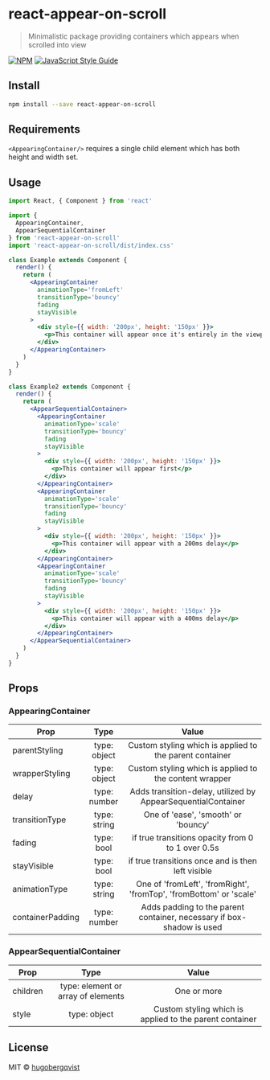 # react-appear-on-scroll

> Minimalistic package providing containers which appears when scrolled into view

[![NPM](https://img.shields.io/npm/v/react-appear-on-scroll.svg)](https://www.npmjs.com/package/react-appear-on-scroll) [![JavaScript Style Guide](https://img.shields.io/badge/code_style-standard-brightgreen.svg)](https://standardjs.com)

## Install

```bash
npm install --save react-appear-on-scroll
```

## Requirements

`<AppearingContainer/>` requires a single child element which has both height and width set.

## Usage

```jsx
import React, { Component } from 'react'

import {
  AppearingContainer,
  AppearSequentialContainer
} from 'react-appear-on-scroll'
import 'react-appear-on-scroll/dist/index.css'

class Example extends Component {
  render() {
    return (
      <AppearingContainer
        animationType='fromLeft'
        transitionType='bouncy'
        fading
        stayVisible
      >
        <div style={{ width: '200px', height: '150px' }}>
          <p>This container will appear once it's entirely in the viewport</p>
        </div>
      </AppearingContainer>
    )
  }
}

class Example2 extends Component {
  render() {
    return (
      <AppearSequentialContainer>
        <AppearingContainer
          animationType='scale'
          transitionType='bouncy'
          fading
          stayVisible
        >
          <div style={{ width: '200px', height: '150px' }}>
            <p>This container will appear first</p>
          </div>
        </AppearingContainer>
        <AppearingContainer
          animationType='scale'
          transitionType='bouncy'
          fading
          stayVisible
        >
          <div style={{ width: '200px', height: '150px' }}>
            <p>This container will appear with a 200ms delay</p>
          </div>
        </AppearingContainer>
        <AppearingContainer
          animationType='scale'
          transitionType='bouncy'
          fading
          stayVisible
        >
          <div style={{ width: '200px', height: '150px' }}>
            <p>This container will appear with a 400ms delay</p>
          </div>
        </AppearingContainer>
      </AppearSequentialContainer>
    )
  }
}
```

## Props

### AppearingContainer

| Prop             |     Type     |                                 Value                                 |
| ---------------- | :----------: | :-------------------------------------------------------------------: |
| parentStyling    | type: object |        Custom styling which is applied to the parent container        |
| wrapperStyling   | type: object |        Custom styling which is applied to the content wrapper         |
| delay            | type: number |     Adds transition-delay, utilized by AppearSequentialContainer      |
| transitionType   | type: string |                  One of 'ease', 'smooth' or 'bouncy'                  |
| fading           |  type: bool  |           if true transitions opacity from 0 to 1 over 0.5s           |
| stayVisible      |  type: bool  |           if true transitions once and is then left visible           |
| animationType    | type: string |  One of 'fromLeft', 'fromRight', 'fromTop', 'fromBottom' or 'scale'   |
| containerPadding | type: number | Adds padding to the parent container, necessary if box-shadow is used |

### AppearSequentialContainer

| Prop     |                Type                |                          Value                          |
| -------- | :--------------------------------: | :-----------------------------------------------------: |
| children | type: element or array of elements |            One or more <AppearingContainer/>            |
| style    |            type: object            | Custom styling which is applied to the parent container |

## License

MIT © [hugobergqvist](https://github.com/hugobergqvist)
